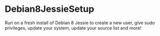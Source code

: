 # Debian8JessieSetup
Run on a fresh install of Debian 8 Jessie to create a new user, give sudo privileges, update your system, update your source list and more! 
